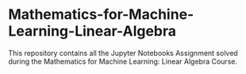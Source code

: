 # Mathematics-for-Machine-Learning-Linear-Algebra
This repository contains all the Jupyter Notebooks Assignment solved during the Mathematics for Machine Learning: Linear Algebra Course.
